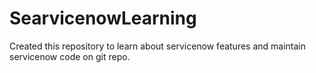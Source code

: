 # SearvicenowLearning
Created this repository to learn about servicenow features and maintain servicenow code on git repo.
